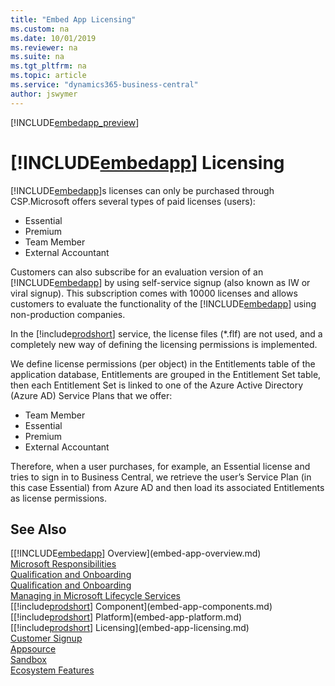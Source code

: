 ```yaml
---
title: "Embed App Licensing"
ms.custom: na
ms.date: 10/01/2019
ms.reviewer: na
ms.suite: na
ms.tgt_pltfrm: na
ms.topic: article
ms.service: "dynamics365-business-central"
author: jswymer
---
```

[!INCLUDE[embedapp_preview](../developer/includes/embedapp_preview.md)]

# [!INCLUDE[embedapp](../developer/includes/embedapp.md)] Licensing 
[!INCLUDE[embedapp](../developer/includes/embedapp.md)]s licenses can only be purchased through CSP.Microsoft offers several types of paid licenses (users): 
-   Essential 
-   Premium 
-   Team Member 
-   External Accountant  
 
Customers can also subscribe for an evaluation version of an [!INCLUDE[embedapp](../developer/includes/embedapp.md)] by using self-service signup (also known as IW or viral signup). This subscription comes with 10000 licenses and allows customers to evaluate the functionality of the [!INCLUDE[embedapp](../developer/includes/embedapp.md)] using non-production companies.  
 
In the [!include[prodshort](../developer/includes/prodshort.md)] service, the license files (*.flf) are not used, and a completely new way of defining the licensing permissions is implemented. 
 
We define license permissions (per object) in the Entitlements table of the application database, Entitlements are grouped in the Entitlement Set table, then each Entitlement Set is linked to one of the Azure Active Directory (Azure AD) Service Plans that we offer: 
-   Team Member 
-   Essential 
-   Premium 
-   External Accountant 
 
Therefore, when a user purchases, for example, an Essential license and tries to sign in to Business Central, we retrieve the user’s Service Plan (in this case Essential) from Azure AD and then load its associated Entitlements as license permissions. 

 
## See Also  
[[!INCLUDE[embedapp](../developer/includes/embedapp.md)] Overview](embed-app-overview.md)   
[Microsoft Responsibilities](embed-app-microsoft-responsibilities.md)   
[Qualification and Onboarding](embed-app-qualifications-onboarding.md)  
[Qualification and Onboarding](embed-app-qualifications-onboarding.md)  
[Managing in Microsoft Lifecycle Services](embed-app-lifecycle-services.md)  
[[!include[prodshort](../developer/includes/prodshort.md)] Component](embed-app-components.md)   
[[!include[prodshort](../developer/includes/prodshort.md)] Platform](embed-app-platform.md)  
[[!include[prodshort](../developer/includes/prodshort.md)] Licensing](embed-app-licensing.md)  
[Customer Signup](embed-app-customer-signup.md)  
[Appsource](embed-app-appsource.md)  
[Sandbox](embed-app-sandbox.md)  
[Ecosystem Features](embed-app-ecosystem.md)  
